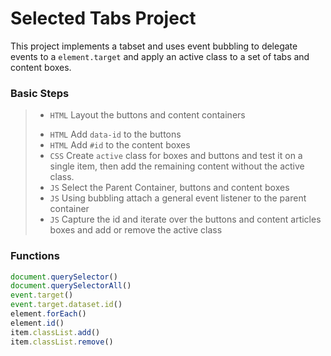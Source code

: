 # Selected Tabs Project

This project implements a tabset and uses event bubbling to delegate events to a `element.target` and apply an active class to a set of tabs and content boxes. 

### Basic Steps

> - `HTML` Layout the buttons and content containers
> * `HTML` Add `data-id` to the buttons
> * `HTML` Add `#id` to the content boxes
> * `CSS`  Create `active` class for boxes and buttons and test it on a single item, then add the remaining content without the active class.
> * `JS` Select the Parent Container, buttons and content boxes
> * `JS` Using bubbling attach a general event listener to the parent container
> * `JS` Capture the id and iterate over the buttons and content articles boxes and add or remove the active class

### Functions

```js
document.querySelector()
document.querySelectorAll()
event.target()
event.target.dataset.id()
element.forEach()
element.id()
item.classList.add()
item.classList.remove()
```
